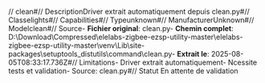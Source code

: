 // clean#// DescriptionDriver extrait automatiquement depuis clean.py#// Classelights#// Capabilities#// Typeunknown#// ManufacturerUnknown#// Modelclean#// Source- **Fichier original**: clean.py- **Chemin complet**: D:\Download\Compressed\elelabs-zigbee-ezsp-utility-master\elelabs-zigbee-ezsp-utility-master\venv\Lib\site-packages\setuptools\_distutils\command\clean.py- **Extrait le**: 2025-08-05T08:33:17.736Z#// Limitations- Driver extrait automatiquement- Ncessite tests et validation- Source: clean.py#// Statut En attente de validation